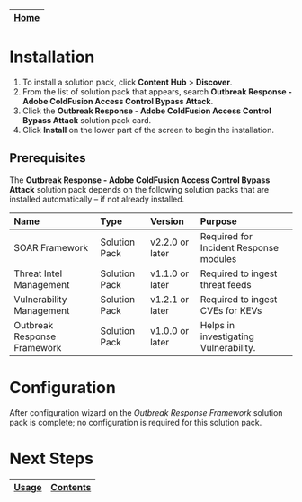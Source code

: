 [Home](../README.md) |
|--------------------------------------------|

# Installation

1. To install a solution pack, click **Content Hub** > **Discover**.
2. From the list of solution pack that appears, search **Outbreak Response - Adobe ColdFusion Access Control Bypass Attack**.
3. Click the **Outbreak Response - Adobe ColdFusion Access Control Bypass Attack** solution pack card.
4. Click **Install** on the lower part of the screen to begin the installation.

## Prerequisites
The **Outbreak Response - Adobe ColdFusion Access Control Bypass Attack** solution pack depends on the following solution packs that are installed automatically &ndash; if not already installed.

| Name                        | Type          | Version         | Purpose                                |
|:----------------------------|:--------------|:----------------|:---------------------------------------|
| SOAR Framework              | Solution Pack | v2.2.0 or later | Required for Incident Response modules |
| Threat Intel Management     | Solution Pack | v1.1.0 or later | Required to ingest threat feeds        |
| Vulnerability Management    | Solution Pack | v1.2.1 or later | Required to ingest CVEs for KEVs       |
| Outbreak Response Framework | Solution Pack | v1.0.0 or later | Helps in investigating Vulnerability.  |

# Configuration

After configuration wizard on the *Outbreak Response Framework* solution pack is complete; no configuration is required for this solution pack.

# Next Steps
| [Usage](./usage.md) | [Contents](./contents.md) |
|---------------------|---------------------------|